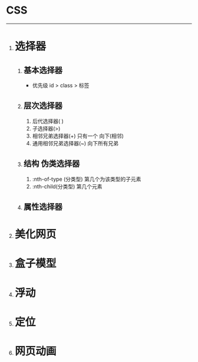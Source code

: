 # CSS
---

1. # **选择器**
    1. ## 基本选择器
        * 优先级 id > class > 标签
    2. ## 层次选择器
        1. 后代选择器( )
        2. 子选择器(>)
        3. 相邻兄弟选择器(+)
            只有一个
            向下(相邻)
        4. 通用相邻兄弟选择器(~)
            向下所有兄弟
    3. ## 结构 伪类选择器
        1. :nth-of-type (分类型)
            第几个为该类型的子元素
        2. :nth-child(分类型)
            第几个元素
    4. ## 属性选择器
2. # 美化网页
3. # 盒子模型
4. # 浮动
5. # 定位  
6. # 网页动画